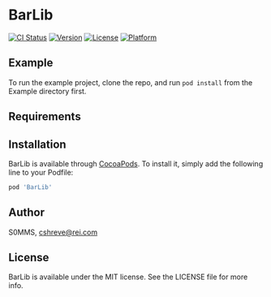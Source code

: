 # BarLib

[![CI Status](https://img.shields.io/travis/S0MMS/BarLib.svg?style=flat)](https://travis-ci.org/S0MMS/BarLib)
[![Version](https://img.shields.io/cocoapods/v/BarLib.svg?style=flat)](https://cocoapods.org/pods/BarLib)
[![License](https://img.shields.io/cocoapods/l/BarLib.svg?style=flat)](https://cocoapods.org/pods/BarLib)
[![Platform](https://img.shields.io/cocoapods/p/BarLib.svg?style=flat)](https://cocoapods.org/pods/BarLib)

## Example

To run the example project, clone the repo, and run `pod install` from the Example directory first.

## Requirements

## Installation

BarLib is available through [CocoaPods](https://cocoapods.org). To install
it, simply add the following line to your Podfile:

```ruby
pod 'BarLib'
```

## Author

S0MMS, cshreve@rei.com

## License

BarLib is available under the MIT license. See the LICENSE file for more info.
